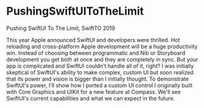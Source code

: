 # PushingSwiftUIToTheLimit
Pushing SwiftUI To The Limit, SwiftTO 2019

This year Apple announced SwiftUI and developers were thrilled. Hot reloading and cross-platform Apple development 
will be a huge productivity win. Instead of choosing between programmatic and Nib or Storyboard development you get
both at once and they are completely in sync. But your app is complicated and SwiftUI couldn't handle all of it, right? 
I was initially skeptical of SwiftUI's ability to make complex, custom UI but soon realized that its power and vision is
bigger than I initially thought. To demonstrate SwiftUI's power, I'll show how I ported a custom UI control I originally built 
with Core Graphics and UIKit for a new feature at Compass. We'll see SwiftUI's current capabilities and what we can expect 
in the future.
